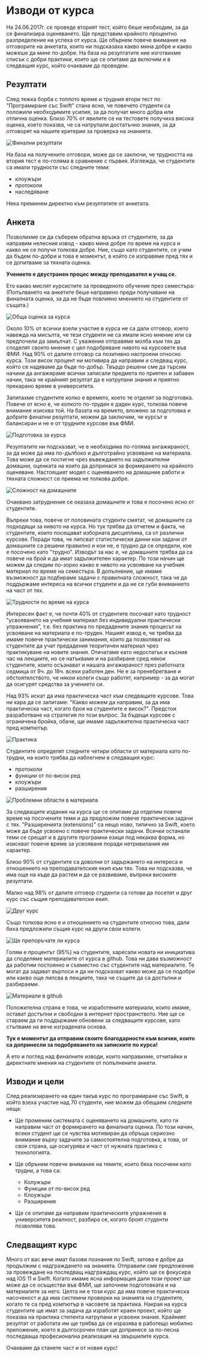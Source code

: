 # Изводи от курса

На 24.06.2017г. се проведе вторият тест, който беше необходим, за да се финализира оценяването. Ще представим крайното процентно разпределение на успеха от курса. Ще обърнем повече внимание на отговорите на анкетата, които ни подсказаха какво мина добре и какво можеше да мине по-добре. На база на резултатите ние изготвихме списък с добри практики, които ще се опитаме да включим и в следващия курс, който очакваме да проведем.

## Резултати

След тежка борба с топлото време и трудния втори тест по "Програмиране със Swift" стана ясно, че повечето студенти са положили необходимите усилия, за да получат много добра или отлична оценка. Близо 70% от явилите се на тестовете получиха висока оценка, което показва, че са натрупали достатъчно знания, за да отговорят на нашите критерии за проверка на знанията.

![Финални резултати](assets/final_results.png "Финални резултати")

На база на получените отговори, може да се заключи, че трудността на втория тест е по-голяма в сравнение с първия. Изглежда, че студентите са имали трудности със следните теми:

- клоужъри
- протоколи
- наследяване

Нека преминем директно към резултатите от анкетата.

## Анкета

Позволихме си да съберем обратна връзка от студентите, за да направим нелесния извод - какво мина добре по време на курса и какво не се получи толкова добре. Ние, също като студентите, се учим да  бъдем по-добри и това е моментът, в който се изправяме пред тях и се допитваме за тяхната оценка. 

__Учението е двустранен процес между преподавател и учащ се.__

Ето какво мислят курсистите за проведеното обучение през семестъра: (Попълването на анкетите беше направено преди получаване на финалната оценка, за да не бъде повлияно мнението на студентите от същата.)

![Обща оценка за курса](assets/anketa_ocenka.png "Обща оценка за курса")

Около 10% от всички взели участие в курса не са дали отговор, което навежда на мисълта, че тези студенти не са имали ясно мнение или са предпочели да замълчат. С уважение отправяме молба към тях да споделят своето мнение с цел подобряване нивото на курсовете във ФМИ. Над 90% от далите отговор са позитивно настроени относно курса. Този висок процент ни мотивира да направим и следващ курс, който се надяваме да бъде по-добър. Твърдо решени сме да търсим начини да ангажираме всички записали предмета по приятен и забавен начин, така че крайният резултат да е натрупани знания и приятно прекарано време в университета.

Запитахме студентите колко е времето, което те отделят за подготовка. Повече от ясно е, че колкото по-труден е даден курс, толкова повече внимание изисква той. На базата на времето, вложено за подготовка и добрите финални резултати, можем да заключим, че курсът е балансиран и не е от трудните курсове във ФМИ. 

![Подготовка за курса](assets/anketa_podgotovka.png "Обща подготовка")

Резултатите ни подсказват, че е необходима по-голяма ангажираност, за да може да има по-дълбоко и дълготрайно усвояване на материала. Това може да се постигне чрез въвеждането на задължителни домашни, оценката на които да допринася за формирането на крайното оценяване. Настоящият модел с оценяването на домашние работи и тяхната сложност се приема не толкова добре.

![Сложност на домашните](assets/anketa_domashni.png "Сложност на домашните")

Очаквано затруднение се оказаха домашните и това е посочено ясно от студентите.

Въпреки това, повече от половината студенти смятат, че домашните са подходящи за нивото на курса. Но тук трябва да отчетем и факта, че студентите, които посещават изборната дисциплина, са от различни курсове. Поради това, че липсват статистически данни кои задачи от домашните са решени правилно и кои не, е трудно да се определи, кое е посочено като "трудно". Изводът за нас е, че домашните трябва да са повече на брой и да имат задължителен характер. По този начин ще можем да следим по-зорко какво е нивото на усвояване на учебния материал по време на семестъра. В допълнение, ще имаме възможност да подбираме задачи с правилната сложност, така че да поддържаме интереса на всички студенти и да не се губи вниманието на част от тях.


![Трудности по време на курса](assets/anketa_trudnosti.png "Трудности по време на курса")

Интересен факт е, че почти 40% от студентите посочват като трудност "усвояването на учебния материал без индивидуални практически упражнения", т.е. без практика по предадените знания процесът на усвояване на материала е по-труден. Нашият извод е, че трябва да имаме повече практически занимания, които да позволяват на студентите да учат предадения теоритичен материал чрез практикуване на новите знания. Отичатаме като недостатък и късния час на лекциите, но се натъкваме и на разбиране сред някои студентите, които осъзнават и нашата ангажираност през работната седмица от 9ч. до 18ч. всеки работен ден. Не е за пренебрегване и обстоятелството, че някои колеги също работят, например - за да могат да осигурят средства за учението си.

Над 93% искат да има практическа част към следващите курсове. Това ни кара да се запитаме: "Какво можем да направим, за да има практическа част, когато броя на студентите е висок?". Предстои разработване на стратегия по този въпрос. За бъдещи курсове с ограничена бройка, обаче, ще имаме задължителна практическа част пред компютър.

![Практика](assets/anketa_praktika.png "Практика")

Студентите определят следните четири области от материала като по-трудни, на които трябва да наблегнем в следващия курс:

- протоколи
- функции от по-висок ред
- клоужъри 
- разширения


![Проблемни области в материала](assets/anketa_problemni_oblasti.png "Проблемни области в материала")

За следващите издания на курса ще се опитаме да отделим повече време на посочените теми и да предложим повече практически задачи с тях. "Разширенията (extensions)" са нещо ново, типично за Swift, което може да бъде усвоено с повече практически задачи. Всички останали теми се срещат и в другите програмни езици под някаква форма, но изискват повече време за усвояване поради нетривилания им характер.

Близо 90% от студентите са доволни от задържането на интереса и отношението на преподавателския екип към тях. Това ни подсказва, че има още на къде да растем и да се развиваме, въпреки високите резултати. 

Малко над 98% от далите отговор студенти са готови да посетят и друг курс със същия преподавателски екип.

![Друг курс](assets/anketa_drug_kurs.png "Друг курс")

Също толкова ясно е и отношението на студентите относно това, дали биха предложили същия курс на други свои колеги. 

![Ще препоръчате ли курса](assets/anketa_preporyka.png "Ще препоръчате ли курса")

Голям е процентът (95%) на студентите, харесали новата ни инициатива  да споделяме материалите от курса в github. Това ни дава възможност да работим постоянно и съвместно със студентите над материалите. Те могат да задават върпоси и да ни подсказват какво може да се подобри или какво още липсва в лекциите, така че същите да са достъпни и разбираеми.

![Материали в github](assets/anketa_github.png "Материали в github")

Положителна страна е това, че изработените материали, които имаме, остават достъпни и свободни в интернет пространството. Ние ще се стараем да ги поддържаме обновени за следващите курсове, като стъпваме на вече изградената основа.

__Тук е моментът да отправим своите благодарности към всички, които са допринесли за подобряването на записките по курса!__


А ето и поглед над финалните изводи, които направихме, отчитайки и директните мнения на студентите от попълнените анкети.

## Изводи и цели

След реализирането на един такъв курс по програмиране със Swift, в който взеха участие над 70 студенти, ние можем да обещаем следните неща:

* Ще променим системата с оценяването на домашните, като ги направим част от формирането на финалната оценка. По този начин, всеки студент ще се чувства мотивиран да обръща сериозно внимание върху задачите за самостоятелна подготовка, а това, от своя страна, ще осигурява и част от нужната практика с технологията.
* Ще обрънем повече внимание на темите, които бяха посочени като трудни, а това са:
	* Колужъри
	* Функции от по-висок ред
	* Клоужъри 
	* Разширения

* Ще се опитаме да направим практическите упражнения в университета реалност, разбира се, когато броят студенти позволява това.


## Следващият курс

Много от вас вече имат базови познания по Swift, затова е добре да продължим с надграждането на знанията. Отправили сме предложение за провеждане на последващ надграждащ курс, който ще се фокусира над iOS 11 и Swift. Когато имаме ясна информация дали този проект ще може да се осъществи във ФМИ, ще започнем подготовката и на материалите за него. Целта ни е този курс да има повече практическа насоченост и да има системни проверки на знанията на студентите, когато те са пред компютър в часовете за практика. Накрая на курса студентите ще имат за задача да изработят краен проект, който ще показва на практика степента натрупани и усвоени знания. Крайният резултат  от работата им ще трябва да се изразява в работещо мобилно приложение, което в дългосрочен план ще допринесе за по-лесна последваща професионална реализация на звършилите курса.

Очакваме да станете част и от новия курс! 